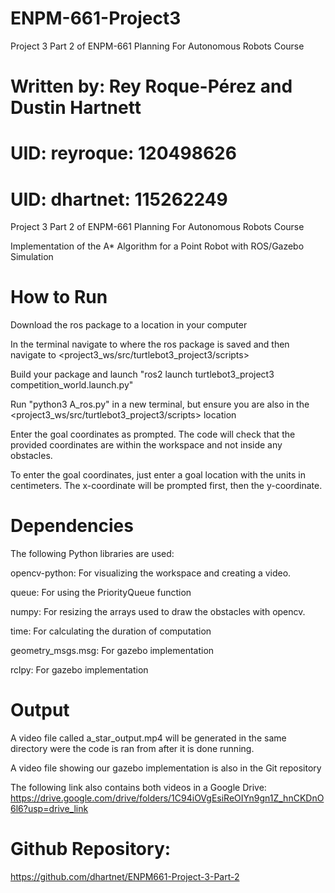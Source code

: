 # ENPM-661-Project3
Project 3 Part 2 of ENPM-661 Planning For Autonomous Robots Course
# Written by: Rey Roque-Pérez and Dustin Hartnett
# UID: reyroque: 120498626
# UID: dhartnet: 115262249
Project 3 Part 2 of ENPM-661 Planning For Autonomous Robots Course

Implementation of the A* Algorithm for a Point Robot with ROS/Gazebo Simulation

# How to Run
Download the ros package to a location in your computer

In the terminal navigate to where the ros package is saved and then navigate to <project3_ws/src/turtlebot3_project3/scripts>

Build your package and launch "ros2 launch turtlebot3_project3 competition_world.launch.py"

Run "python3 A_ros.py" in a new terminal, but ensure you are also in the <project3_ws/src/turtlebot3_project3/scripts> location

Enter the goal coordinates as prompted. The code will check that the provided coordinates are within the workspace and not inside any obstacles.

To enter the goal coordinates, just enter a goal location with the units in centimeters. The x-coordinate will be prompted first, then the y-coordinate.

# Dependencies
The following Python libraries are used:

opencv-python: For visualizing the workspace and creating a video.

queue: For using the PriorityQueue function

numpy: For resizing the arrays used to draw the obstacles with opencv.

time: For calculating the duration of computation

geometry_msgs.msg: For gazebo implementation

rclpy: For gazebo implementation

# Output
A video file called a_star_output.mp4 will be generated in the same directory were the code is ran from after it is done running.

A video file showing our gazebo implementation is also in the Git repository

The following link also contains both videos in a Google Drive: https://drive.google.com/drive/folders/1C94iOVgEsiReOIYn9gn1Z_hnCKDnO6l6?usp=drive_link

# Github Repository: 
https://github.com/dhartnet/ENPM661-Project-3-Part-2 
